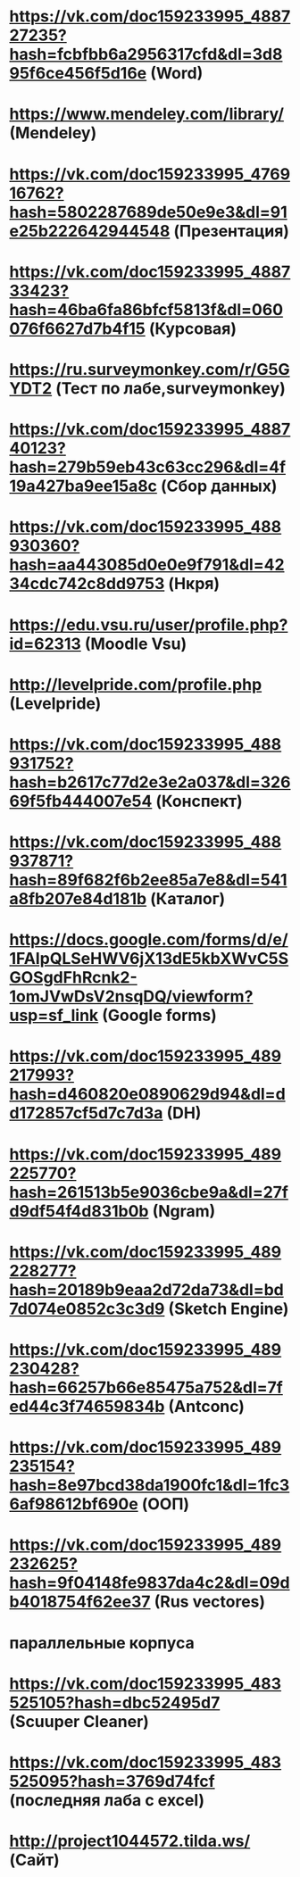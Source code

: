 # https://vk.com/doc159233995_488727235?hash=fcbfbb6a2956317cfd&dl=3d895f6ce456f5d16e (Word)
# https://www.mendeley.com/library/ (Mendeley)
# https://vk.com/doc159233995_476916762?hash=5802287689de50e9e3&dl=91e25b222642944548 (Презентация)
# https://vk.com/doc159233995_488733423?hash=46ba6fa86bfcf5813f&dl=060076f6627d7b4f15 (Курсовая)
# https://ru.surveymonkey.com/r/G5GYDT2 (Тест по лабе,surveymonkey)
# https://vk.com/doc159233995_488740123?hash=279b59eb43c63cc296&dl=4f19a427ba9ee15a8c (Сбор данных)
# https://vk.com/doc159233995_488930360?hash=aa443085d0e0e9f791&dl=4234cdc742c8dd9753 (Нкря)
# https://edu.vsu.ru/user/profile.php?id=62313 (Moodle Vsu)
# http://levelpride.com/profile.php (Levelpride)
# https://vk.com/doc159233995_488931752?hash=b2617c77d2e3e2a037&dl=32669f5fb444007e54 (Конспект)
# https://vk.com/doc159233995_488937871?hash=89f682f6b2ee85a7e8&dl=541a8fb207e84d181b (Каталог)
# https://docs.google.com/forms/d/e/1FAIpQLSeHWV6jX13dE5kbXWvC5SGOSgdFhRcnk2-1omJVwDsV2nsqDQ/viewform?usp=sf_link (Google forms)
# https://vk.com/doc159233995_489217993?hash=d460820e0890629d94&dl=dd172857cf5d7c7d3a (DH)
# https://vk.com/doc159233995_489225770?hash=261513b5e9036cbe9a&dl=27fd9df54f4d831b0b (Ngram)
# https://vk.com/doc159233995_489228277?hash=20189b9eaa2d72da73&dl=bd7d074e0852c3c3d9 (Sketch Engine)
# https://vk.com/doc159233995_489230428?hash=66257b66e85475a752&dl=7fed44c3f74659834b (Antconc)
# https://vk.com/doc159233995_489235154?hash=8e97bcd38da1900fc1&dl=1fc36af98612bf690e (ООП)
# https://vk.com/doc159233995_489232625?hash=9f04148fe9837da4c2&dl=09db4018754f62ee37 (Rus vectores)
# параллельные корпуса
# https://vk.com/doc159233995_483525105?hash=dbc52495d7 (Scuuper Cleaner)
# https://vk.com/doc159233995_483525095?hash=3769d74fcf (последняя лаба с excel)
#
#
# http://project1044572.tilda.ws/ (Сайт)
